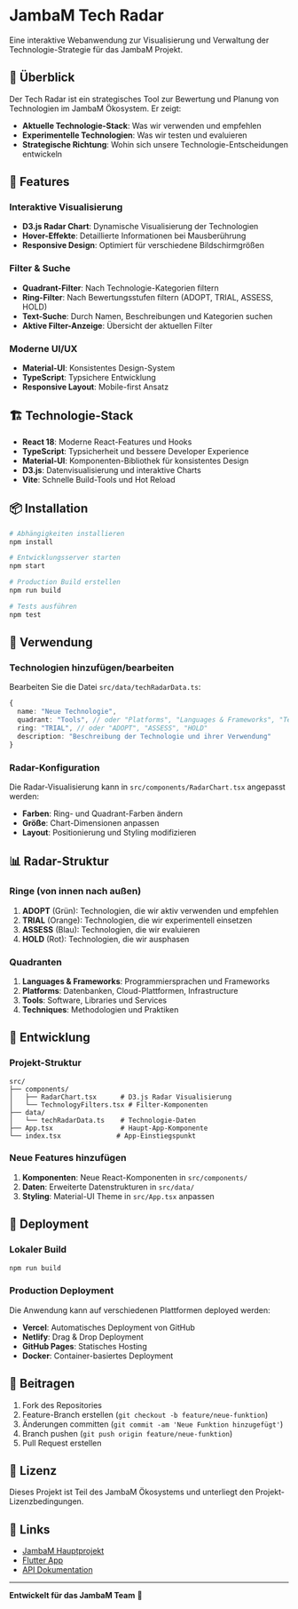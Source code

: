 # JambaM Tech Radar

Eine interaktive Webanwendung zur Visualisierung und Verwaltung der Technologie-Strategie für das JambaM Projekt.

## 🎯 Überblick

Der Tech Radar ist ein strategisches Tool zur Bewertung und Planung von Technologien im JambaM Ökosystem. Er zeigt:

- **Aktuelle Technologie-Stack**: Was wir verwenden und empfehlen
- **Experimentelle Technologien**: Was wir testen und evaluieren
- **Strategische Richtung**: Wohin sich unsere Technologie-Entscheidungen entwickeln

## 🚀 Features

### Interaktive Visualisierung
- **D3.js Radar Chart**: Dynamische Visualisierung der Technologien
- **Hover-Effekte**: Detaillierte Informationen bei Mausberührung
- **Responsive Design**: Optimiert für verschiedene Bildschirmgrößen

### Filter & Suche
- **Quadrant-Filter**: Nach Technologie-Kategorien filtern
- **Ring-Filter**: Nach Bewertungsstufen filtern (ADOPT, TRIAL, ASSESS, HOLD)
- **Text-Suche**: Durch Namen, Beschreibungen und Kategorien suchen
- **Aktive Filter-Anzeige**: Übersicht der aktuellen Filter

### Moderne UI/UX
- **Material-UI**: Konsistentes Design-System
- **TypeScript**: Typsichere Entwicklung
- **Responsive Layout**: Mobile-first Ansatz

## 🏗️ Technologie-Stack

- **React 18**: Moderne React-Features und Hooks
- **TypeScript**: Typsicherheit und bessere Developer Experience
- **Material-UI**: Komponenten-Bibliothek für konsistentes Design
- **D3.js**: Datenvisualisierung und interaktive Charts
- **Vite**: Schnelle Build-Tools und Hot Reload

## 📦 Installation

```bash
# Abhängigkeiten installieren
npm install

# Entwicklungsserver starten
npm start

# Production Build erstellen
npm run build

# Tests ausführen
npm test
```

## 🎨 Verwendung

### Technologien hinzufügen/bearbeiten

Bearbeiten Sie die Datei `src/data/techRadarData.ts`:

```typescript
{
  name: "Neue Technologie",
  quadrant: "Tools", // oder "Platforms", "Languages & Frameworks", "Techniques"
  ring: "TRIAL", // oder "ADOPT", "ASSESS", "HOLD"
  description: "Beschreibung der Technologie und ihrer Verwendung"
}
```

### Radar-Konfiguration

Die Radar-Visualisierung kann in `src/components/RadarChart.tsx` angepasst werden:

- **Farben**: Ring- und Quadrant-Farben ändern
- **Größe**: Chart-Dimensionen anpassen
- **Layout**: Positionierung und Styling modifizieren

## 📊 Radar-Struktur

### Ringe (von innen nach außen)

1. **ADOPT** (Grün): Technologien, die wir aktiv verwenden und empfehlen
2. **TRIAL** (Orange): Technologien, die wir experimentell einsetzen
3. **ASSESS** (Blau): Technologien, die wir evaluieren
4. **HOLD** (Rot): Technologien, die wir ausphasen

### Quadranten

1. **Languages & Frameworks**: Programmiersprachen und Frameworks
2. **Platforms**: Datenbanken, Cloud-Plattformen, Infrastructure
3. **Tools**: Software, Libraries und Services
4. **Techniques**: Methodologien und Praktiken

## 🔧 Entwicklung

### Projekt-Struktur

```
src/
├── components/
│   ├── RadarChart.tsx      # D3.js Radar Visualisierung
│   └── TechnologyFilters.tsx # Filter-Komponenten
├── data/
│   └── techRadarData.ts    # Technologie-Daten
├── App.tsx                 # Haupt-App-Komponente
└── index.tsx              # App-Einstiegspunkt
```

### Neue Features hinzufügen

1. **Komponenten**: Neue React-Komponenten in `src/components/`
2. **Daten**: Erweiterte Datenstrukturen in `src/data/`
3. **Styling**: Material-UI Theme in `src/App.tsx` anpassen

## 🚀 Deployment

### Lokaler Build

```bash
npm run build
```

### Production Deployment

Die Anwendung kann auf verschiedenen Plattformen deployed werden:

- **Vercel**: Automatisches Deployment von GitHub
- **Netlify**: Drag & Drop Deployment
- **GitHub Pages**: Statisches Hosting
- **Docker**: Container-basiertes Deployment

## 🤝 Beitragen

1. Fork des Repositories
2. Feature-Branch erstellen (`git checkout -b feature/neue-funktion`)
3. Änderungen committen (`git commit -am 'Neue Funktion hinzugefügt'`)
4. Branch pushen (`git push origin feature/neue-funktion`)
5. Pull Request erstellen

## 📝 Lizenz

Dieses Projekt ist Teil des JambaM Ökosystems und unterliegt den Projekt-Lizenzbedingungen.

## 🔗 Links

- [JambaM Hauptprojekt](../..)
- [Flutter App](../../..)
- [API Dokumentation](../../../api)

---

**Entwickelt für das JambaM Team** 🚀
